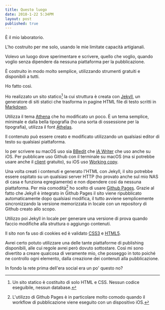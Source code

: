```yaml
---
title: Questo luogo
date: 2018-1-22 5:34PM
layout: post
published: true
---
```



È il mio laboratorio.

L'ho costruito per me solo, usando le mie limitate capacità artigianali.

Volevo un luogo dove sperimentare e scrivere, quello che voglio, quando voglio senza dipendere da nessuna piattaforma per la pubblicazione.

È costruito in modo molto semplice, utilizzando strumenti gratuiti e disponibili a tutti.

Ho fatto così.

Ho realizzato un sito statico[^1] la cui struttura è creata con [Jekyll](https://jekyllrb.com), un generatore di siti statici che trasforma in pagine HTML file di testo scritti in [Markdown](https://daringfireball.net/projects/markdown/).

Utilizza il tema [Athena](https://github.com/broccolini/athena) che ho modificato un poco. È un tema semplice, minimale e dalla bella tipografia (ho una sorta di ossessione per la tipografia), utilizza il font [Athelas](https://www.fonts.com/font/typetogether/athelas).

Il contenuto può essere creato e modificato utilizzando un qualsiasi editor di testo su qualsiasi piattaforma.

Io per scrivere su macOS uso sia [BBedit](http://www.barebones.com/products/bbedit/) che [iA Writer](https://ia.net/writer/) che uso anche su iOS. Per pubblicare uso Github con il terminale su macOS (ma si potrebbe usare anche il [client](https://desktop.github.com) gratuito), su iOS uso [Working copy](https://workingcopyapp.com).

Una volta creati i contenuti e generato l'HTML con Jekyll, il sito potrebbe essere ospitato su un qualsiasi server HTTP (ho provato anche sul mio NAS di casa e funziona egregiamente) e non dipendere così da nessuna piattaforma. Per mia comodità[^2] ho scelto di usare [Github Pages](https://pages.github.com). Grazie al fatto che Jekyll è integrato in Github Pages il sito viene ripubblicato automaticamente dopo qualsiasi modifica, il tutto avviene semplicemente sincronizzando la versione memorizzata in locale con un repository di Github creato allo scopo.

Utilizzo poi Jekyll in locale per generare una versione di prova quando faccio modifiche alla struttura o aggiungo contenuti.


Il sito non fa uso di cookies ed è validato [CSS3](http://jigsaw.w3.org/css-validator/validator?uri=www.marginalia.cc&profile=css3svg&usermedium=all&warning=1&vextwarning=) e [HTML5](https://validator.w3.org/nu/?doc=http%3A%2F%2Fwww.marginalia.cc%2F).

Avrei certo potuto utilizzare una delle tante piattaforme di publishing disponibili, alle cui regole avrei però dovuto sottostare.
Così mi sono divertito a creare qualcosa di veramente mio, che posseggo in toto poiché ne controllo ogni elemento, dalla creazione dei contenuti alla pubblicazione.

In fondo la rete prima dell'era social era un po' questo no?





[^1]: Un sito statico è costituito di solo HTML e CSS. Nessun codice eseguibile, nessun database.

[^2]: L'utilizzo di Github Pages è in particolare molto comodo quando il workflow di pubblicazione viene eseguito con un dispositivo iOS.